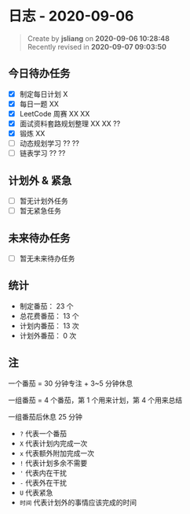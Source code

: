 日志 - 2020-09-06
===

> Create by **jsliang** on **2020-09-06 10:28:48**  
> Recently revised in **2020-09-07 09:03:50**

## 今日待办任务

* [x] 制定每日计划 X
* [x] 每日一题 XX
* [x] LeetCode 周赛 XX XX
* [x] 面试资料套路规划整理 XX XX ??
* [x] 锻炼 XX
* [ ] 动态规划学习 ?? ??
* [ ] 链表学习 ?? ??

## 计划外 & 紧急

* [ ] 暂无计划外任务
* [ ] 暂无紧急任务

## 未来待办任务

* [ ] 暂无未来待办任务

## 统计

* 制定番茄： 23 个
* 总花费番茄： 13 个
* 计划内番茄： 13 次
* 计划外番茄： 0 次

## 注

一个番茄 = 30 分钟专注 + 3~5 分钟休息

一组番茄 = 4 个番茄，第 1 个用来计划，第 4 个用来总结

一组番茄后休息 25 分钟

* `?` 代表一个番茄
* `X` 代表计划内完成一次
* `x` 代表额外附加完成一次
* `!` 代表计划多余不需要
* `'` 代表内在干扰
* `-` 代表外在干扰
* `U` 代表紧急
* `时间` 代表计划外的事情应该完成的时间
